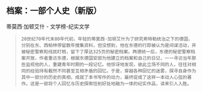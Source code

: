## 档案：一部个人史（新版）

蒂莫西·加顿艾什  -  文学榜-纪实文学

>     20世纪70年代末80年代初，年轻的蒂莫西·加顿艾什为了研究希特勒统治之下的德国，分别在东、西柏林停留数年搜集资料，但没想到，他在东德的行踪被认为是间谍活动，并被秘密警察和线民盯梢，留下了厚达325页的秘密档案。两德统一后，东德的秘密警察档案开放，作者重访东德，根据东德国安部为他建立的档案和自己的日记，一一寻访当年那些监视他的人，重建青年时期的一段记忆。他惊讶地发现，彼此立场不同的人，往往对相同的经验持有截然不同甚至互相矛盾的回忆。于是，穿越各种回忆的迷雾，探寻自身作为其中一部分的历史的真相，成就了本书写作的动力，最终促成了这样一本动人心弦的著作。这是一部将个人回忆与历史探索恰到好处地融为一体的纪实作品，读来引人入胜。
